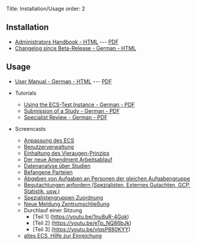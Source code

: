 Title: Installation/Usage
order: 2


## Installation

* [Administrators Handbook - HTML](../../admin-manual/index.html) --- [PDF](../../ecs-admin-manual.pdf)
* [Changelog since Beta-Release - German - HTML](changelog.html)
  

## Usage

* [User Manual - German - HTML](../../user-manual-de/index.html) --- [PDF](../../ecs-user-manual-de.pdf)

* Tutorials
    * [Using the ECS-Test Instance - German - PDF](../static/Ecs-testen.pdf)
    * [Submission of a Study - German - PDF](../static/Einreichung.pdf)
    * [Specialist Review - German - PDF](../static/Spezialistenbewertung.pdf)

* Screencasts
    * [Anpassung des ECS](https://youtu.be/V5LUr8lvOEo)
    * [Benutzerverwaltung](https://youtu.be/ig3WXG5ReqQ)
    * [Einhaltung des Vieraugen-Prinzips](https://youtu.be/p0XYeq21zFc)
    * [Der neue Amendment Arbeitsablauf](https://youtu.be/0VKlMbYZw9o)
    * [Datenanalyse über Studien](https://youtu.be/obNVdc6EbNc)
    * [Befangene Parteien](https://youtu.be/EHwMUj-b8s4)
    * [Abgeben von Aufgaben an Personen der gleichen Aufgabengruppe](https://youtu.be/-YBQmlqidpc)
    * [Begutachtungen anfordern (Spezialisten, Externes Gutachten, GCP, Statistik, usw.)](https://youtu.be/NZq6pXPb9EU)
    * [Spezialistengruppen Zuordnung](https://youtu.be/iKrd1slZpZk)
    * [Neue Meldung Zentrumschließung](https://youtu.be/2c4t4c2eZYc)
    * Durchlauf einer Sitzung
        * [Teil 1] (https://youtu.be/1nu8uR-4Gok)
        * [Teil 2] (https://youtu.be/eTp_NQ86bJk)
        * [Teil 3] (https://youtu.be/vlqsP880KYY)
    * [altes ECS, Hilfe zur Einreichung](http://youtu.be/JZ8eTFn5Kk0)

